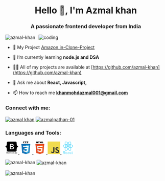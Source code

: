 <h1 align="center">Hello 👋, I'm Azmal khan</h1>
<h3 align="center">A passionate frontend developer from India</h3>
<img align="right" alt="coding" width="400" src="https://camo.githubusercontent.com/c1dcb74cc1c1835b1d716f5051499a2814c683c806b15f04b0eba492863703e9/68747470733a2f2f63646e2e6472696262626c652e636f6d2f75736572732f3733303730332f73637265656e73686f74732f363538313234332f6176656e746f2e676966"
<p align="left"> <img src="https://komarev.com/ghpvc/?username=azmal-khan&label=Profile%20views&color=0e75b6&style=flat" alt="azmal-khan" /> </p>

- 🔭 My Project [Amazon.in-Clone-Project](https://azmal-khan.github.io/amazon.in-clone-project/)

- 🌱 I’m currently learning **node.js and DSA**

- 👨‍💻 All of my projects are available at [https://github.com/azmal-khan](https://github.com/azmal-khan)

- 💬 Ask me about **React, Javascript,**

- 📫 How to reach me **khanmohdazmal001@gmail.com**

<h3 align="left">Connect with me:</h3>
<p align="left">
<a href="https://linkedin.com/in/azmal khan" target="blank"><img align="center" src="https://raw.githubusercontent.com/rahuldkjain/github-profile-readme-generator/master/src/images/icons/Social/linked-in-alt.svg" alt="azmal khan" height="30" width="40" /></a>
<a href="https://instagram.com/azmalpathan-01" target="blank"><img align="center" src="https://raw.githubusercontent.com/rahuldkjain/github-profile-readme-generator/master/src/images/icons/Social/instagram.svg" alt="azmalpathan-01" height="30" width="40" /></a>
</p>

<h3 align="left">Languages and Tools:</h3>
<p align="left"> <a href="https://getbootstrap.com" target="_blank" rel="noreferrer"> <img src="https://raw.githubusercontent.com/devicons/devicon/master/icons/bootstrap/bootstrap-plain-wordmark.svg" alt="bootstrap" width="40" height="40"/> </a> <a href="https://www.w3schools.com/css/" target="_blank" rel="noreferrer"> <img src="https://raw.githubusercontent.com/devicons/devicon/master/icons/css3/css3-original-wordmark.svg" alt="css3" width="40" height="40"/> </a> <a href="https://www.w3.org/html/" target="_blank" rel="noreferrer"> <img src="https://raw.githubusercontent.com/devicons/devicon/master/icons/html5/html5-original-wordmark.svg" alt="html5" width="40" height="40"/> </a> <a href="https://developer.mozilla.org/en-US/docs/Web/JavaScript" target="_blank" rel="noreferrer"> <img src="https://raw.githubusercontent.com/devicons/devicon/master/icons/javascript/javascript-original.svg" alt="javascript" width="40" height="40"/> </a> <a href="https://reactjs.org/" target="_blank" rel="noreferrer"> <img src="https://raw.githubusercontent.com/devicons/devicon/master/icons/react/react-original-wordmark.svg" alt="react" width="40" height="40"/> </a> </p>

<p><img align="left" src="https://github-readme-stats.vercel.app/api/top-langs?username=azmal-khan&show_icons=true&locale=en&layout=compact" alt="azmal-khan" /></p>

<p>&nbsp;<img align="center" src="https://github-readme-stats.vercel.app/api?username=azmal-khan&show_icons=true&locale=en" alt="azmal-khan" /></p>

<p><img align="center" src="https://github-readme-streak-stats.herokuapp.com/?user=azmal-khan&" alt="azmal-khan" /></p>




